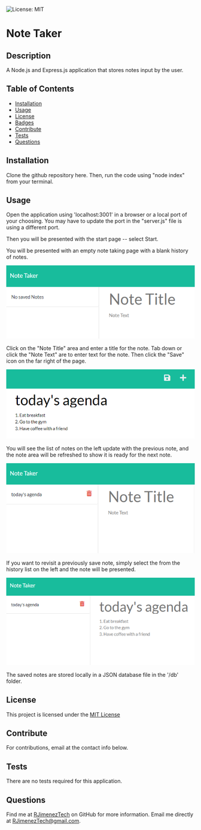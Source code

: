 ![License: MIT](https://img.shields.io/badge/License-MIT-yellow.svg)
  # Note Taker 

  ## Description
  
  A Node.js and Express.js application that stores notes input by the user.
  
  ## Table of Contents
     
  - [Installation](#installation)
  - [Usage](#usage)
  - [License](#license)
  - [Badges](#badges)
  - [Contribute](#contribute)
  - [Tests](#tests)
  - [Questions](#questions)
  
  ## Installation
  
  Clone the github repository here. Then, run the code using "node index" from your terminal.
  
  ## Usage
  
  Open the application using 'localhost:3001' in a browser or a local port of your choosing. You may have to update the port in the "server.js" file is using a different port. 

  Then you will be presented with the start page -- select Start.

  You will be presented with an empty note taking page with a blank history of notes.

  ![no saved notes](/public/assets/images/no_save_notes.png)

  Click on the "Note Title" area and enter a title for the note. Tab down or click the "Note Text" are to enter text for the note. Then click the "Save" icon on the far right of the page.

  ![add title and text](/public/assets/images/add_title_and_text.png)

  You will see the list of notes on the left update with the previous note, and the note area will be refreshed to show it is ready for the next note.

  ![save note](/public/assets/images/saved_note.png)

  If you want to revisit a previously save note, simply select the from the history list on the left and the note will be presented. 

  ![note retreived](/public/assets/images/note_retreived.png)

  The saved notes are stored locally in a JSON database file in the '/db' folder.
  
  ## License 

  This project is licensed under the [MIT License](https://opensource.org/licenses/MIT)
  
  
  ## Contribute
  
  For contributions, email at the contact info below.
  
  ## Tests
  
  There are no tests required for this application.

  ## Questions
  
  Find me at [RJimenezTech](https://github.com/RJimenezTech) on GitHub for more information.
  Email me directly at RJimenezTech@gmail.com.

